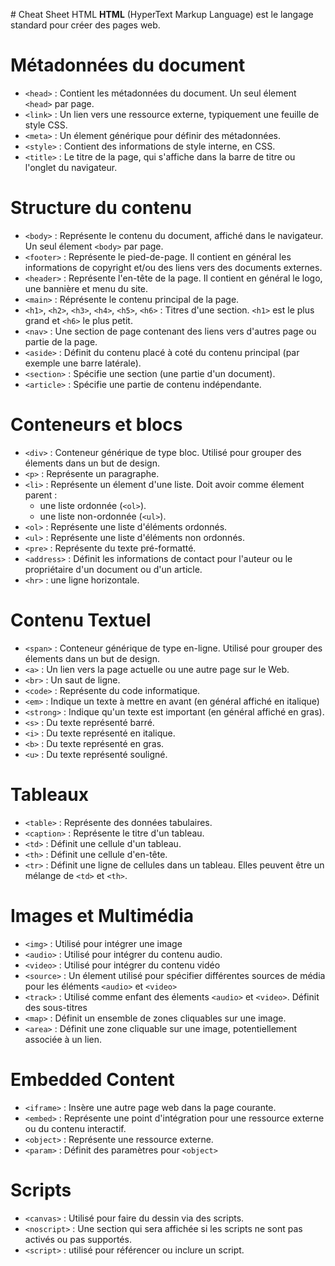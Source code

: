 # Cheat Sheet HTML
 **HTML** (HyperText Markup Language) est le langage standard pour créer des pages web.  

# Métadonnées du document
- `<head>` : Contient les métadonnées du document. Un seul élement `<head>` par page.
- `<link>` : Un lien vers une ressource externe, typiquement une feuille de style CSS.
- `<meta>` : Un élement générique pour définir des métadonnées.
- `<style>` : Contient des informations de style interne, en CSS.
- `<title>` : Le titre de la page, qui s'affiche dans la barre de titre ou l'onglet du navigateur.

# Structure du contenu
- `<body>` : Représente le contenu du document, affiché dans le navigateur. Un seul élement `<body>` par page.
- `<footer>` : Représente le pied-de-page. Il contient en général les informations de copyright et/ou des liens vers des documents externes.
- `<header>` : Représente l'en-tête de la page. Il contient en général le logo, une bannière et menu du site.
- `<main>` : Réprésente le contenu principal de la page.
- `<h1>`, `<h2>`, `<h3>`, `<h4>`, `<h5>`, `<h6>` : Titres d'une section. `<h1>` est le plus grand et `<h6>` le plus petit.
- `<nav>` : Une section de page contenant des liens vers d'autres page ou partie de la page.
- `<aside>` : Définit du contenu placé à coté du contenu principal (par exemple une barre latérale).
- `<section>` : Spécifie une section (une partie d'un document).
- `<article>` : Spécifie une partie de contenu indépendante.

# Conteneurs et blocs
- `<div>` : Conteneur générique de type bloc. Utilisé pour grouper des élements dans un but de design.
- `<p>` : Représente un paragraphe.
- `<li>` : Représente un élement d'une liste. Doit avoir comme élement parent :
  - une liste ordonnée (`<ol>`).
  - une liste non-ordonnée  (`<ul>`).
- `<ol>` : Représente une liste d'éléments ordonnés.
- `<ul>` :  Représente une liste d'éléments non ordonnés.
- `<pre>` : Représente du texte pré-formatté.
- `<address>` : Définit les informations de contact pour l'auteur ou le propriétaire d'un document ou d'un article.
- `<hr>` : une ligne horizontale.

# Contenu Textuel
- `<span>` : Conteneur générique de type en-ligne. Utilisé pour grouper des élements dans un but de design.
- `<a>` : Un lien vers la page actuelle ou une autre page sur le Web.
- `<br>` : Un saut de ligne.
- `<code>` : Représente du code informatique.
- `<em>` : Indique un texte à mettre en avant (en général affiché en italique)
- `<strong>` : Indique qu'un texte est important (en général affiché en gras).
- `<s>` : Du texte représenté barré.
- `<i>` : Du texte représenté en italique.
- `<b>` : Du texte représenté en gras.
- `<u>` : Du texte représenté souligné.

# Tableaux
- `<table>` : Représente des données tabulaires.
- `<caption>` : Représente le titre d'un tableau.
- `<td>` : Définit une cellule d'un tableau.
- `<th>` : Définit une cellule d'en-tête.
- `<tr>` : Définit une ligne de cellules dans un tableau. Elles peuvent être un mélange de `<td>` et `<th>`.

<!--
# Forms
- `<button>` : Représente a clickable button
- `<datalist>` : Contains a set of `<option>` elements that represent the values available for other controls
- `<fieldset>` : Used to group several controls as well as labels (`<label>`) within a web form
- `<form>` : Représente the parent element of a web form in a document section
- `<input>` : Used to create interactive controls to accept data from the user
- `<label>` : Représente a caption for an item in a user interface. A control element can be placed inside a `<label>` element, or by using the for attribute
- `<legend>` : Représente a caption for the content of its parent `<fieldset>`
- `<optgroup>` : Creates a grouping of options within a `<select>` element
- `<option>` : Used to create a control representing an item within a `<select>`, an `<optgroup>` or a `<datalist>` element
- `<output>` : Représente the result of a calculation or user action
- `<select>` : Représente a control that presents a menu of options. The options within the menu are represented by `<option>` elements, which can be grouped by `<optgroup>` elements
- `<textarea>` : Représente a multi-line plain text editing control
-->

# Images et Multimédia
- `<img>` : Utilisé pour intégrer une image
- `<audio>` : Utilisé pour intégrer du contenu audio.
- `<video>` : Utilisé pour intégrer du contenu vidéo
- `<source>` : Un élement utilisé pour spécifier différentes sources de média pour les éléments `<audio>` et `<video>`
- `<track>` : Utilisé comme enfant des élements `<audio>` et `<video>`. Définit des sous-titres
- `<map>` : Définit un ensemble de zones cliquables sur une image.
- `<area>` : Définit une zone cliquable sur une image, potentiellement associée à un lien.

# Embedded Content
- `<iframe>` : Insère une autre page web dans la page courante.
- `<embed>` : Représente une point d'intégration pour une ressource externe ou du contenu interactif.
- `<object>` : Représente une ressource externe.
- `<param>` : Définit des paramètres pour `<object>`


# Scripts
- `<canvas>` : Utilisé pour faire du dessin via des scripts.
- `<noscript>` : Une section qui sera affichée si les scripts ne sont pas activés ou pas supportés.
- `<script>` : utilisé pour référencer ou inclure un script.
